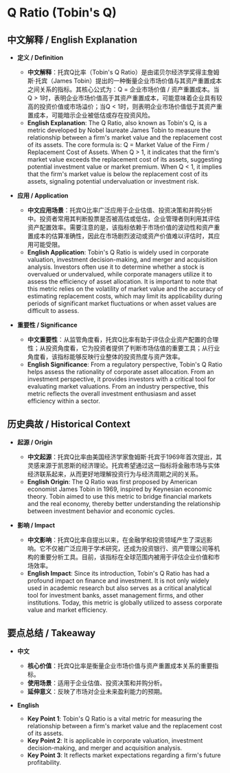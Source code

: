 # Q Ratio (Tobin's Q)

## 中文解释 / English Explanation

* **定义 / Definition**  
  - **中文解释**：托宾Q比率（Tobin's Q Ratio）是由诺贝尔经济学奖得主詹姆斯·托宾（James Tobin）提出的一种衡量企业市场价值与其资产重置成本之间关系的指标。其核心公式为：Q = 企业市场价值 / 资产重置成本。当Q > 1时，表明企业市场价值高于其资产重置成本，可能意味着企业具有较高的投资价值或市场溢价；当Q < 1时，则表明企业市场价值低于其资产重置成本，可能暗示企业被低估或存在投资风险。  
  - **English Explanation**: The Q Ratio, also known as Tobin's Q, is a metric developed by Nobel laureate James Tobin to measure the relationship between a firm's market value and the replacement cost of its assets. The core formula is: Q = Market Value of the Firm / Replacement Cost of Assets. When Q > 1, it indicates that the firm's market value exceeds the replacement cost of its assets, suggesting potential investment value or market premium. When Q < 1, it implies that the firm's market value is below the replacement cost of its assets, signaling potential undervaluation or investment risk.

* **应用 / Application**  
  - **中文应用场景**：托宾Q比率广泛应用于企业估值、投资决策和并购分析中。投资者常用其判断股票是否被高估或低估，企业管理者则利用其评估资产配置效率。需要注意的是，该指标依赖于市场价值的波动性和资产重置成本的估算准确性，因此在市场剧烈波动或资产价值难以评估时，其应用可能受限。  
  - **English Application**: Tobin's Q Ratio is widely used in corporate valuation, investment decision-making, and merger and acquisition analysis. Investors often use it to determine whether a stock is overvalued or undervalued, while corporate managers utilize it to assess the efficiency of asset allocation. It is important to note that this metric relies on the volatility of market value and the accuracy of estimating replacement costs, which may limit its applicability during periods of significant market fluctuations or when asset values are difficult to assess.

* **重要性 / Significance**  
  - **中文重要性**：从监管角度看，托宾Q比率有助于评估企业资产配置的合理性；从投资角度看，它为投资者提供了判断市场估值的重要工具；从行业角度看，该指标能够反映行业整体的投资热度与资产效率。  
  - **English Significance**: From a regulatory perspective, Tobin's Q Ratio helps assess the rationality of corporate asset allocation. From an investment perspective, it provides investors with a critical tool for evaluating market valuations. From an industry perspective, this metric reflects the overall investment enthusiasm and asset efficiency within a sector.

## 历史典故 / Historical Context

* **起源 / Origin**  
  - **中文起源**：托宾Q比率由美国经济学家詹姆斯·托宾于1969年首次提出，其灵感来源于凯恩斯的经济理论。托宾希望通过这一指标将金融市场与实体经济联系起来，从而更好地理解投资行为与经济周期之间的关系。  
  - **English Origin**: The Q Ratio was first proposed by American economist James Tobin in 1969, inspired by Keynesian economic theory. Tobin aimed to use this metric to bridge financial markets and the real economy, thereby better understanding the relationship between investment behavior and economic cycles.

* **影响 / Impact**  
  - **中文影响**：托宾Q比率自提出以来，在金融学和投资领域产生了深远影响。它不仅被广泛应用于学术研究，还成为投资银行、资产管理公司等机构的重要分析工具。目前，该指标在全球范围内被用于评估企业价值和市场效率。  
  - **English Impact**: Since its introduction, Tobin's Q Ratio has had a profound impact on finance and investment. It is not only widely used in academic research but also serves as a critical analytical tool for investment banks, asset management firms, and other institutions. Today, this metric is globally utilized to assess corporate value and market efficiency.

## 要点总结 / Takeaway

* **中文**  
  - **核心价值**：托宾Q比率是衡量企业市场价值与资产重置成本关系的重要指标。  
  - **使用场景**：适用于企业估值、投资决策和并购分析。  
  - **延伸意义**：反映了市场对企业未来盈利能力的预期。  

* **English**  
  - **Key Point 1**: Tobin's Q Ratio is a vital metric for measuring the relationship between a firm's market value and the replacement cost of its assets.  
  - **Key Point 2**: It is applicable in corporate valuation, investment decision-making, and merger and acquisition analysis.  
  - **Key Point 3**: It reflects market expectations regarding a firm's future profitability.